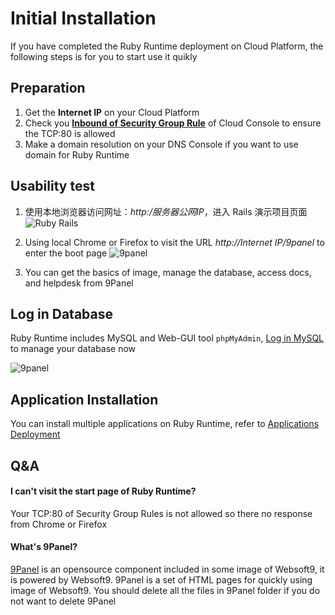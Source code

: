 # Initial Installation

If you have completed the Ruby Runtime deployment on Cloud Platform, the following steps is for you to start use it quikly

## Preparation

1. Get the **Internet IP** on your Cloud Platform
2. Check you **[Inbound of Security Group Rule](https://support.websoft9.com/docs/faq/tech-instance.html)** of Cloud Console to ensure the TCP:80 is allowed
3. Make a domain resolution on your DNS Console if you want to use domain for Ruby Runtime

## Usability test

1. 使用本地浏览器访问网址：*http:/服务器公网IP*，进入 Rails 演示项目页面
   ![Ruby Rails](https://libs.websoft9.com/Websoft9/DocsPicture/zh/ruby/ruby-railsgui-websoft9.png)

2. Using local Chrome or Firefox to visit the URL *http://Internet IP/9panel* to enter the boot page
   ![9panel](https://libs.websoft9.com/Websoft9/DocsPicture/en/9panel/9panelmain-websoft9.png)

3. You can get the basics of image, manage the database, access docs, and helpdesk from 9Panel

## Log in Database

Ruby Runtime includes MySQL and Web-GUI tool `phpMyAdmin`, [Log in MySQL](/zh/admin-mysql.md) to manage your database now

![9panel](https://libs.websoft9.com/Websoft9/DocsPicture/en/9panel/9panel-mysql-websoft9.png)

## Application Installation

You can install multiple applications on Ruby Runtime, refer to [Applications Deployment](/solution-deployment.md)

## Q&A

#### I can't visit the start page of Ruby Runtime?

Your TCP:80 of Security Group Rules is not allowed so there no response from Chrome or Firefox

#### What's 9Panel?

[9Panel](https://github.com/Websoft9/9panel) is an opensource component included in some image of Websoft9, it is powered by Websoft9. 9Panel is a set of HTML pages for quickly using image of Websoft9. You should delete all the files in 9Panel folder if you do not want to delete 9Panel